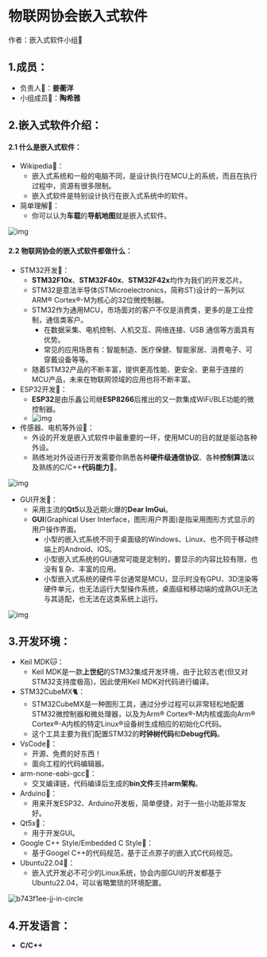 # 物联网协会嵌入式软件

作者：嵌入式软件小组:robot:

## 1.成员：

- 负责人:space_invader:：**姜蘅洋**
- 小组成员:space_invader:：**陶希雅**

## 2.嵌入式软件介绍：

#### 2.1 什么是嵌入式软件：

- Wikipedia:ghost:：
  - 嵌入式系统和一般的电脑不同，是设计执行在MCU上的系统，而且在执行过程中，资源有很多限制。
  - 嵌入式软件是特别设计执行在嵌入式系统中的软件。
- 简单理解:thinking:：
  - 你可以认为**车载**的**导航地图**就是嵌入式软件。

![img](https://nickaljy-pictures.oss-cn-hangzhou.aliyuncs.com/navigation-image-05.jpg)

#### 2.2 物联网协会的嵌入式软件都做什么：

- STM32开发:bicyclist:：
  - **STM32F10x**、**STM32F40x**、**STM32F42x**均作为我们的开发芯片。
  - STM32是意法半导体(STMicroelectronics，简称ST)设计的一系列以ARM® Cortex®-M为核心的32位微控制器。
  - STM32作为通用MCU，市场面对的客户不仅是消费类，更多的是工业控制，通信类客户。
    - 在数据采集、电机控制、人机交互、网络连接、USB 通信等方面具有优势。
    - 常见的应用场景有：智能制造、医疗保健、智能家居、消费电子、可穿戴设备等等。
  - 随着STM32产品的不断丰富，提供更高性能、更安全、更易于连接的MCU产品，未来在物联网领域的应用也将不断丰富。
- ESP32开发:monkey:：
  - **ESP32**是由乐鑫公司继**ESP8266**后推出的又一款集成WiFi/BLE功能的微控制器。
  - ![img](https://nickaljy-pictures.oss-cn-hangzhou.aliyuncs.com/esp32-c6-socs.png)
- 传感器、电机等外设:wolf:：
  - 外设的开发是嵌入式软件中最重要的一环，使用MCU的目的就是驱动各种外设。
  - 熟练地对外设进行开发需要你熟悉各种**硬件级通信协议**、各种**控制算法**以及熟练的C/C++**代码能力**:fox_face:。

![img](https://nickaljy-pictures.oss-cn-hangzhou.aliyuncs.com/pc-img-1.a3418b7.png)

- GUI开发:dog:：
  - 采用主流的**Qt5**以及近期火爆的**Dear ImGui**。
  - **GUI**(Graphical User Interface，图形用户界面)是指采用图形方式显示的用户操作界面。
    - 小型的嵌入式系统不同于桌面级的Windows、Linux、也不同于移动终端上的Android、IOS。
    - 小型嵌入式系统的GUI通常可能是定制的，要显示的内容比较有限，也没有复杂、丰富的应用。
    - 小型嵌入式系统的硬件平台通常是MCU，显示时没有GPU、3D渲染等硬件单元，也无法运行大型操作系统，桌面级和移动端的成熟GUI无法与其适配，也无法在这类系统上运行。

![img](https://nickaljy-pictures.oss-cn-hangzhou.aliyuncs.com/147875067-a848991e-2ad2-4fd3-bf71-4aeb8a547bcf.png)

## 3.开发环境：

- Keil MDK:cat:：
  - Keil MDK是一款**上世纪**的STM32集成开发环境，由于比较古老(但又对STM32支持度极高)，因此使用Keil MDK对代码进行编译。
- STM32CubeMX:cat2:：
  - STM32CubeMX是一种图形工具，通过分步过程可以非常轻松地配置STM32微控制器和微处理器，以及为Arm® Cortex®-M内核或面向Arm® Cortex®-A内核的特定Linux®设备树生成相应的初始化C代码。
  - 这个工具主要为我们配置STM32的**时钟树代码**和**Debug代码**。
- VsCode:tiger:：
  - 开源、免费的好东西！
  - 面向工程的代码编辑器。
- arm-none-eabi-gcc:tiger2:：
  - 交叉编译链，代码编译后生成的**bin文件**支持**arm架构**。
- Arduino:horse:：
  - 用来开发ESP32、Arduino开发板，简单便捷，对于一些小功能非常友好。
- Qt5x:lion:：
  - 用于开发GUI。
- Google C++ Style/Embedded C Style:monkey:：
  - 基于Googel C++的代码规范，基于正点原子的嵌入式C代码规范。
- Ubuntu22.04:racehorse:：
  - 嵌入式开发必不可少的Linux系统，协会内部GUI的开发都基于Ubuntu22.04，可以省略繁琐的环境配置。

![b743f1ee-jj-in-circle](https://nickaljy-pictures.oss-cn-hangzhou.aliyuncs.com/b743f1ee-jj-in-circle.webp)

## 4.开发语言：

- **C/C++**
